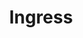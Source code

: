 ---
title: Ingress
crosslinks:
- pokemongo
- livven
- TheSilphRoad
- Goruck
- Android
- IngressSwag
- ingresscirclejerk
- MineralPorn
- augmentedreality
- mapswithoutnz
- MLPLounge
- TheWire
- woahdude
- thatHappened
- FatherIO
- addiction
- Serendipity
- WinnipegPokemonGO
- redditsync
- itookapicture
---